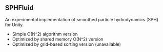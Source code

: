 ## SPHFluid

An experimental implementation of smoothed particle hydrodynamics (SPH) for Unity.

* Simple O(N^2) algorithm version
* Optimized by shared memory O(N^2) version
* Optimized by grid-based sorting version (unavailable)
